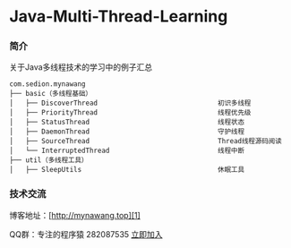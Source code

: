 # Java-Multi-Thread-Learning


### 简介

关于Java多线程技术的学习中的例子汇总

```
com.sedion.mynawang
├── basic（多线程基础）
│   ├── DiscoverThread                              初识多线程
│   ├── PriorityThread                              线程优先级
│   ├── StatusThread                                线程状态
│   ├── DaemonThread                                守护线程
│   ├── SourceThread                                Thread线程源码阅读
│   └── InterruptedThread                           线程中断
├── util（多线程工具）
│   ├── SleepUtils                                  休眠工具
```





### 技术交流

博客地址：[http://mynawang.top][1]

QQ群：专注的程序猿 282087535 [立即加入][2]


  [1]: http://mynawang.top
  [2]: http://shang.qq.com/wpa/qunwpa?idkey=632f7c11e0cb5dfc02231352205d9921c50e849a343e4010e4df1c25f59d2e90